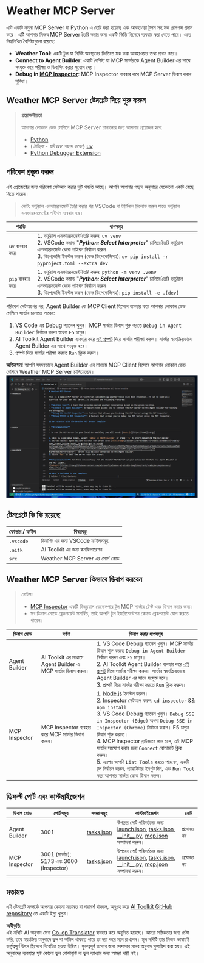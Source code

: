 <!--
CO_OP_TRANSLATOR_METADATA:
{
  "original_hash": "999c5e7623c1e2d5e5a07c2feb39eb67",
  "translation_date": "2025-06-10T06:26:59+00:00",
  "source_file": "10-StreamliningAIWorkflowsBuildingAnMCPServerWithAIToolkit/lab3/code/weather_mcp/README.md",
  "language_code": "bn"
}
-->
# Weather MCP Server

এটি একটি নমুনা MCP Server যা Python এ তৈরি করা হয়েছে এবং আবহাওয়া টুলস সহ মক রেসপন্স প্রদান করে। এটি আপনার নিজস্ব MCP Server তৈরি করার জন্য একটি ভিত্তি হিসেবে ব্যবহার করা যেতে পারে। এতে নিম্নলিখিত বৈশিষ্ট্যগুলো রয়েছে:

- **Weather Tool**: একটি টুল যা নির্দিষ্ট অবস্থানের ভিত্তিতে মক করা আবহাওয়ার তথ্য প্রদান করে।
- **Connect to Agent Builder**: একটি বৈশিষ্ট্য যা MCP সার্ভারকে Agent Builder এর সাথে সংযুক্ত করে পরীক্ষা ও ডিবাগিং করার সুযোগ দেয়।
- **Debug in [MCP Inspector](https://github.com/modelcontextprotocol/inspector)**: MCP Inspector ব্যবহার করে MCP Server ডিবাগ করার সুবিধা।

## Weather MCP Server টেমপ্লেট দিয়ে শুরু করুন

> **প্রয়োজনীয়তা**
>
> আপনার লোকাল ডেভ মেশিনে MCP Server চালানোর জন্য আপনার প্রয়োজন হবে:
>
> - [Python](https://www.python.org/)
> - (*ঐচ্ছিক - যদি uv পছন্দ করেন*) [uv](https://github.com/astral-sh/uv)
> - [Python Debugger Extension](https://marketplace.visualstudio.com/items?itemName=ms-python.debugpy)

## পরিবেশ প্রস্তুত করুন

এই প্রোজেক্টের জন্য পরিবেশ সেটআপ করার দুটি পদ্ধতি আছে। আপনি আপনার পছন্দ অনুসারে যেকোনো একটি বেছে নিতে পারেন।

> নোট: ভার্চুয়াল এনভায়রনমেন্ট তৈরি করার পর VSCode বা টার্মিনাল রিলোড করুন যাতে ভার্চুয়াল এনভায়রনমেন্টের পাইথন ব্যবহার হয়।

| পদ্ধতি | ধাপসমূহ |
| -------- | ----- |
| `uv` ব্যবহার করে | 1. ভার্চুয়াল এনভায়রনমেন্ট তৈরি করুন: `uv venv` <br>2. VSCode কমান্ড "***Python: Select Interpreter***" চালিয়ে তৈরি ভার্চুয়াল এনভায়রনমেন্ট থেকে পাইথন নির্বাচন করুন <br>3. ডিপেন্ডেন্সি ইনস্টল করুন (ডেভ ডিপেন্ডেন্সিসহ): `uv pip install -r pyproject.toml --extra dev` |
| `pip` ব্যবহার করে | 1. ভার্চুয়াল এনভায়রনমেন্ট তৈরি করুন: `python -m venv .venv` <br>2. VSCode কমান্ড "***Python: Select Interpreter***" চালিয়ে তৈরি ভার্চুয়াল এনভায়রনমেন্ট থেকে পাইথন নির্বাচন করুন<br>3. ডিপেন্ডেন্সি ইনস্টল করুন (ডেভ ডিপেন্ডেন্সিসহ): `pip install -e .[dev]` |

পরিবেশ সেটআপের পর, Agent Builder কে MCP Client হিসেবে ব্যবহার করে আপনার লোকাল ডেভ মেশিনে সার্ভার চালাতে পারেন:
1. VS Code এর Debug প্যানেল খুলুন। MCP সার্ভার ডিবাগ শুরু করতে `Debug in Agent Builder` নির্বাচন করুন অথবা `F5` চাপুন।
2. AI Toolkit Agent Builder ব্যবহার করে [এই প্রম্পট](../../../../../../../../../../../open_prompt_builder) দিয়ে সার্ভার পরীক্ষা করুন। সার্ভার স্বয়ংক্রিয়ভাবে Agent Builder এর সাথে সংযুক্ত হবে।
3. প্রম্পট দিয়ে সার্ভার পরীক্ষা করতে `Run` ক্লিক করুন।

**অভিনন্দন**! আপনি সফলভাবে Agent Builder এর মাধ্যমে MCP Client হিসেবে আপনার লোকাল ডেভ মেশিনে Weather MCP Server চালিয়েছেন।
![DebugMCP](https://raw.githubusercontent.com/microsoft/windows-ai-studio-templates/refs/heads/dev/mcpServers/mcp_debug.gif)

## টেমপ্লেটে কি কি রয়েছে

| ফোল্ডার / ফাইল | বিষয়বস্তু                                     |
| ------------ | -------------------------------------------- |
| `.vscode`    | ডিবাগিং এর জন্য VSCode ফাইলসমূহ                   |
| `.aitk`      | AI Toolkit এর জন্য কনফিগারেশন                     |
| `src`        | Weather MCP Server এর সোর্স কোড                    |

## Weather MCP Server কিভাবে ডিবাগ করবেন

> নোটস:
> - [MCP Inspector](https://github.com/modelcontextprotocol/inspector) একটি ভিজ্যুয়াল ডেভেলপার টুল MCP সার্ভার টেস্ট এবং ডিবাগ করার জন্য।
> - সব ডিবাগ মোডে ব্রেকপয়েন্ট সমর্থিত, তাই আপনি টুল ইমপ্লিমেন্টেশন কোডে ব্রেকপয়েন্ট যোগ করতে পারেন।

| ডিবাগ মোড | বর্ণনা | ডিবাগ করার ধাপসমূহ |
| ---------- | ----------- | --------------- |
| Agent Builder | AI Toolkit এর মাধ্যমে Agent Builder এ MCP সার্ভার ডিবাগ করুন। | 1. VS Code Debug প্যানেল খুলুন। MCP সার্ভার ডিবাগ শুরু করতে `Debug in Agent Builder` নির্বাচন করুন এবং `F5` চাপুন।<br>2. AI Toolkit Agent Builder ব্যবহার করে [এই প্রম্পট](../../../../../../../../../../../open_prompt_builder) দিয়ে সার্ভার পরীক্ষা করুন। সার্ভার স্বয়ংক্রিয়ভাবে Agent Builder এর সাথে সংযুক্ত হবে।<br>3. প্রম্পট দিয়ে সার্ভার পরীক্ষা করতে `Run` ক্লিক করুন। |
| MCP Inspector | MCP Inspector ব্যবহার করে MCP সার্ভার ডিবাগ করুন। | 1. [Node.js](https://nodejs.org/) ইনস্টল করুন।<br>2. Inspector সেটআপ করুন: `cd inspector` && `npm install` <br>3. VS Code Debug প্যানেল খুলুন। `Debug SSE in Inspector (Edge)` অথবা `Debug SSE in Inspector (Chrome)` নির্বাচন করুন। F5 চাপুন ডিবাগ শুরু করতে।<br>4. MCP Inspector ব্রাউজারে লঞ্চ হলে, এই MCP সার্ভার সংযোগ করার জন্য `Connect` বোতামটি ক্লিক করুন।<br>5. এরপর আপনি `List Tools` করতে পারবেন, একটি টুল নির্বাচন করুন, প্যারামিটার ইনপুট দিন, এবং `Run Tool` করে আপনার সার্ভার কোড ডিবাগ করুন।<br> |

## ডিফল্ট পোর্ট এবং কাস্টমাইজেশন

| ডিবাগ মোড | পোর্টসমূহ | সংজ্ঞাসমূহ | কাস্টমাইজেশন | নোট |
| ---------- | ----- | ------------ | -------------- |-------------- |
| Agent Builder | 3001 | [tasks.json](../../../../../../10-StreamliningAIWorkflowsBuildingAnMCPServerWithAIToolkit/lab3/code/weather_mcp/.vscode/tasks.json) | উপরের পোর্ট পরিবর্তনের জন্য [launch.json](../../../../../../10-StreamliningAIWorkflowsBuildingAnMCPServerWithAIToolkit/lab3/code/weather_mcp/.vscode/launch.json), [tasks.json](../../../../../../10-StreamliningAIWorkflowsBuildingAnMCPServerWithAIToolkit/lab3/code/weather_mcp/.vscode/tasks.json), [\_\_init\_\_.py](../../../../../../10-StreamliningAIWorkflowsBuildingAnMCPServerWithAIToolkit/lab3/code/weather_mcp/src/__init__.py), [mcp.json](../../../../../../10-StreamliningAIWorkflowsBuildingAnMCPServerWithAIToolkit/lab3/code/weather_mcp/.aitk/mcp.json) সম্পাদনা করুন। | প্রযোজ্য নয় |
| MCP Inspector | 3001 (সার্ভার); 5173 এবং 3000 (Inspector) | [tasks.json](../../../../../../10-StreamliningAIWorkflowsBuildingAnMCPServerWithAIToolkit/lab3/code/weather_mcp/.vscode/tasks.json) | উপরের পোর্ট পরিবর্তনের জন্য [launch.json](../../../../../../10-StreamliningAIWorkflowsBuildingAnMCPServerWithAIToolkit/lab3/code/weather_mcp/.vscode/launch.json), [tasks.json](../../../../../../10-StreamliningAIWorkflowsBuildingAnMCPServerWithAIToolkit/lab3/code/weather_mcp/.vscode/tasks.json), [\_\_init\_\_.py](../../../../../../10-StreamliningAIWorkflowsBuildingAnMCPServerWithAIToolkit/lab3/code/weather_mcp/src/__init__.py), [mcp.json](../../../../../../10-StreamliningAIWorkflowsBuildingAnMCPServerWithAIToolkit/lab3/code/weather_mcp/.aitk/mcp.json) সম্পাদনা করুন। | প্রযোজ্য নয় |

## মতামত

এই টেমপ্লেট সম্পর্কে আপনার কোনো মতামত বা পরামর্শ থাকলে, অনুগ্রহ করে [AI Toolkit GitHub repository](https://github.com/microsoft/vscode-ai-toolkit/issues) তে একটি ইস্যু খুলুন।

**অস্বীকৃতি**:  
এই নথিটি AI অনুবাদ সেবা [Co-op Translator](https://github.com/Azure/co-op-translator) ব্যবহার করে অনূদিত হয়েছে। আমরা সঠিকতার জন্য চেষ্টা করি, তবে স্বয়ংক্রিয় অনুবাদে ভুল বা অমিল থাকতে পারে তা দয়া করে মনে রাখবেন। মূল নথিটি তার নিজস্ব ভাষায়ই কর্তৃত্বপূর্ণ উৎস হিসেবে বিবেচিত হওয়া উচিত। গুরুত্বপূর্ণ তথ্যের জন্য পেশাদার মানব অনুবাদ সুপারিশ করা হয়। এই অনুবাদের ব্যবহারে সৃষ্ট কোনো ভুল বোঝাবুঝি বা ভুল ব্যাখ্যার জন্য আমরা দায়ী নই।